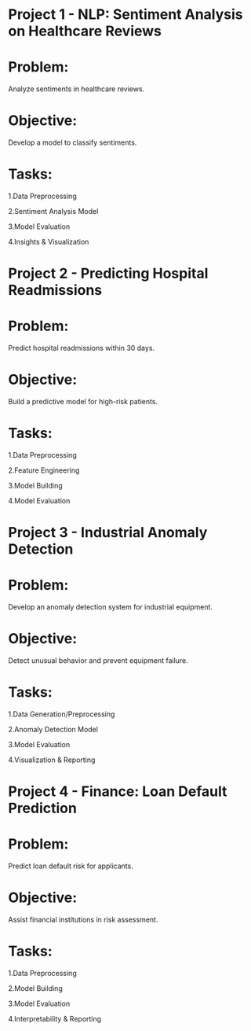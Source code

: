 # Project 1 - NLP: Sentiment Analysis on Healthcare Reviews

# Problem: 

Analyze sentiments in healthcare reviews.

# Objective: 

Develop a model to classify sentiments.

# Tasks:

  1.Data Preprocessing

  2.Sentiment Analysis Model

  3.Model Evaluation

  4.Insights & Visualization

# Project 2 - Predicting Hospital Readmissions

# Problem: 

Predict hospital readmissions within 30 days.

# Objective: 

Build a predictive model for high-risk patients.

# Tasks:

  1.Data Preprocessing

  2.Feature Engineering

  3.Model Building

  4.Model Evaluation

# Project 3 - Industrial Anomaly Detection

# Problem: 

Develop an anomaly detection system for industrial equipment.

# Objective: 

Detect unusual behavior and prevent equipment failure.

# Tasks:

  1.Data Generation/Preprocessing

  2.Anomaly Detection Model

  3.Model Evaluation

  4.Visualization & Reporting

# Project 4 - Finance: Loan Default Prediction

# Problem: 

Predict loan default risk for applicants.

# Objective: 

Assist financial institutions in risk assessment.

# Tasks:

  1.Data Preprocessing

  2.Model Building

  3.Model Evaluation

  4.Interpretability & Reporting

